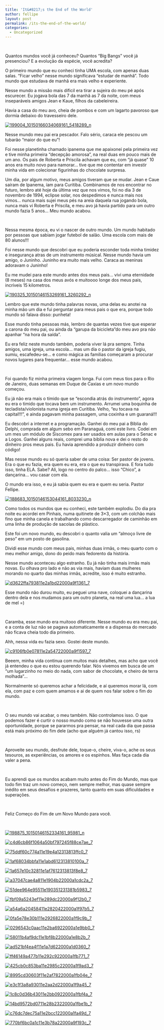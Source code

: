```yaml
---
title: 'It&#8217;s the End of the World'
author: fellipe
layout: post
permalink: /its-the-end-of-the-world/
categories:
  - Uncategorized
---
```

<center>
</center>&nbsp;

Quantos mundos você já conheceu? Quantos &#8220;Big Bangs&#8221; você já presenciou? E a evolução da espécie, você acredita?

O primeiro mundo que eu conheci tinha UMA escola, com apenas duas salas. &#8220;Ficar velho&#8221; nesse mundo significava &#8220;estudar de manhã&#8221;. Todo mundo que estudava de manhã era mais velho e experiente.

Nesse mundo a missão mais dificil era tirar a sujeira do meu pé após escurecer. Eu jogava bola das 7 da manhã as 7 da noite, com meus inseparáveis amigos Jean e Kaue, filhos da cabeleireira.

Havia a casa do meu avo, cheia de pombos e com um lagarto pavoroso que dormia debaixo do travesseiro dele.

[<img alt="199004_10150166034069161_5418289_n" src="/img/posts/2013/10/199004_10150166034069161_5418289_n.jpg"  />][1]

Nesse mundo meu pai era pescador. Falo sério, caraca ele pescou um tubarão &#8220;maior do que eu&#8221;!

Foi nesse planetinha chamado ipanema que me apaixonei pela primeira vez e tive minha primeira &#8220;decepção amorosa&#8221;, na real duas em pouco mais de um ano. Os pais de Roberta e Priscila achavam que eu, com &#8220;já quase&#8221; 10 anos era muito novo para namorar&#8230; tive que me contentar em investir minha vida em colecionar figurinhas do chocolate surpresa.

Um dia, por algum motivo, meus amigos tiveram que se mudar. Jean e Caue saíram de Ipanema, íam para Curitiba. Combinamos de nos encontrar no futuro, lembro até hoje da última vez que nos vimos, foi no dia 3 de novembro de 1994, eclipse solar, nos despedimos e nunca mais nos vimos&#8230; nunca mais sujei meus pés na areia daquela rua jogando bola, nunca mais vi Roberta e Priscila, e meu avo já havia partido para um outro mundo fazia 5 anos&#8230; Meu mundo acabou.

&nbsp;

Nessa mesma época, eu vi o nascer de outro mundo. Um mundo habitado por pessoas que sabiam jogar futebol de salão. Uma escola com mais de 80 alunos!!!

Foi nesse mundo que descobri que eu poderia esconder toda minha timidez e insegurança atras de um instrumento músical. Nesse mundo havia um amigo, o Juninho. Juninho era muito mais velho. Caraca as meninas adoravam o Juninho!

Eu me mudei para este mundo antes dos meus pais&#8230; vivi uma eternidade (8 meses) na casa dos meus avós e muitoooo longe dos meus pais, incríveis 15 kilometros.

[<img alt="190325_10150146153269161_3260292_n" src="/img/posts/2013/10/190325_10150146153269161_3260292_n.jpg"  />][2]

Lembro que este mundo tinha palavras novas, uma delas eu anotei na minha mão um dia e fui perguntar para meus pais o que era, porque todo mundo só falava disso: punheta!

Esse mundo tinha pessoas más, lembro de quantas vezes tive que esperar a carona do meu pai, ou ainda da &#8220;garupa da bicicleta&#8221;do meu avo pra não apanhar &#8220;na hora da saída&#8221;.

Eu era feliz neste mundo também, poderia viver lá pra sempre. Tinha amigos, uma igreja, uma escola&#8230; mas um dia o pastor da igreja fugiu, sumiu, escafedeu-se&#8230; e como mágica as familias começaram a procurar novos lugares para frequentar&#8230; esse mundo acabou.

&nbsp;

Foi quando fiz minha primeira viagem longa. Fui com meus tios para o Rio de Janeiro, duas semanas em Duque de Caxias e um novo mundo começou.

Eu já não era mais o tímido que se &#8220;escondia atrás do instrumento&#8221;, agora eu era o timido que tocava bem um instrumento. Arrumei uma boquinha de tecladista/violonista numa igreja em Curitiba. Velho, &#8220;eu tocava na capital!!!&#8221;, e ainda pagavam minha passagem, uma coxinha e um guaraná!!!

Eu descobri a internet e a programação. Ganhei do meu pai a Bíblia do Delphi, comprada em algum sebo em Paranaguá, comi este livro. Codei em um mes um módulo de Siscomex para ser usados em aulas para o Senac e a Logos. Ganhei alguns reais, comprei uma biblia nova e dei o resto do dinheiro pros meus pais. Eu havia aprendido a produzir dinheiro com código!

Mas nesse mundo eu só queria saber de uma coisa: Ser pastor de jovens. Era o que eu fazia, era quem eu era, era o que eu transpirava. E fora tudo isso, tinha ELA. Sabe? Ali, logo no centro do palco&#8230; isso &#8220;Chico&#8221;, a dançarina&#8230; vou casar com ela.

O mundo era isso, e eu já sabia quem eu era e quem eu seria. Pastor Fellipe.

[<img alt="188683_10150146153044161_8033230_n" src="/img/posts/2013/10/188683_10150146153044161_8033230_n.jpg"  />][3]

Como todos os mundos que eu conheci, este também explodiu. Do dia pra noite eu acordei em Pinhais, numa quitinete de 3&#215;3, com um colchão mais fino que minha canela e trabalhando como descarregador de caminhão em uma linha de produção de sacolas de plástico.

Este foi um novo mundo, eu descobri o quanto valia um &#8220;almoço livre de peso&#8221; em um posto de gasolina.

Dividi esse mundo com meus pais, minhas duas irmãs, o meu quarto com o meu melhor amigo, dono do peido mais fedorento da história.

Nesse mundo aconteceu algo estranho. Eu já não tinha mais irmãs mais novas. Eu olhava pro lado e não as via mais, haviam duas mulheres morando no quarto das minhas irmãs, acredite, isso é muito estranho.

[<img alt="d3622ffa793811e2a1bd22000a9f1361_7" src="/img/posts/2013/10/d3622ffa793811e2a1bd22000a9f1361_7.jpg"  />][4]

Esse mundo não durou muito, eu peguei uma nave, coloquei a dançarina dentro dela e nos mudamos para um outro planeta, na real uma lua&#8230; a lua de mel =)

&nbsp;

Caramba, esse mundo era muitooo diferente. Nesse mundo eu era meu pai, e a conta de luz não se pagava automaticamente e a dispensa do mercado não ficava cheia todo dia primeiro.

Ahh, nessa vida eu fazia sexo. Gostei deste mundo.

[<img alt="c9106fb0e07811e2a54722000a9f1597_7" src="/img/posts/2013/10/c9106fb0e07811e2a54722000a9f1597_7.jpg"  />][6]

Beeem, minha vida continua com muitos mais detalhes, mas acho que você já entendeu o que eu estou querendo falar. Nós vivemos em busca de um &#8220;um lugarzinho no meio do nada, com sabor de chocolate, e cheiro de terra molhada&#8221;&#8230;

Normalmente só queremos achar a felicidade, e aí queremos morar lá, com ela, com paz e com quem amamos e ai de quem nos falar sobre o fim do mundo.

&nbsp;

O seu mundo vai acabar, o meu também. Não controlamos isso. O que podemos fazer é curtir o nosso mundo como se não houvesse uma outra oportunidade, porque se pararmos pra pensar, na real cada dia que passa está mais próximo do fim dele (acho que alguém já cantou isso, rs)

&nbsp;

Aproveite seu mundo, desfrute dele, toque-o, cheire, viva-o, ache os seus tesouros, as experiências, os amores e os espinhos. Mas faça cada dia valer a pena.

&nbsp;

Eu aprendi que os mundos acabam muito antes do Fim do Mundo, mas que todo fim traz um novo começo, nem sempre melhor, mas quase sempre inédito em seus desafios e prazeres, tanto quanto em suas dificuldades e superações.

&nbsp;

Feliz Começo do Fim de um Novo Mundo para você.

&nbsp;

[<img alt="198875_10150146152334161_95981_n" src="/img/posts/2013/10/198875_10150146152334161_95981_n.jpg"  />][7]

[<img alt="c4d6cb86f1064a50bf797245f88ce7ae_7" src="/img/posts/2013/10/c4d6cb86f1064a50bf797245f88ce7ae_7.jpg"  />][8]

[<img alt="75ddf60c774a11e19e4a12313813ffc0_7" src="/img/posts/2013/10/75ddf60c774a11e19e4a12313813ffc0_7.jpg"  />][9]

[<img alt="1af68034bbfa11e1abd612313810100a_7" src="/img/posts/2013/10/1af68034bbfa11e1abd612313810100a_7.jpg"  />][10]

[<img alt="1a657e10c32811e1af7612313813f8e8_7" src="/img/posts/2013/10/1a657e10c32811e1af7612313813f8e8_7.jpg"  />][11]

[<img alt="a37047cae4a811e1904b22000a1cdc2a_7" src="/img/posts/2013/10/a37047cae4a811e1904b22000a1cdc2a_7.jpg"  />][12]

[<img alt="51dee964e95511e190351231381b5983_7" src="/img/posts/2013/10/51dee964e95511e190351231381b5983_7.jpg"  />][13]

[<img alt="fbf09a5243ef11e289dc22000a9f12b0_7" src="/img/posts/2013/10/fbf09a5243ef11e289dc22000a9f12b0_7.jpg"  />][14]

[<img alt="a54a6a20458411e2820422000a1f97b5_7" src="/img/posts/2013/10/a54a6a20458411e2820422000a1f97b5_7.jpg"  />][15]

[<img alt="0fa5e78e30b111e2926822000a1f9c9b_7" src="/img/posts/2013/10/0fa5e78e30b111e2926822000a1f9c9b_7.jpg"  />][16]

[<img alt="0296543c0aac11e2ba6922000a1e9bb0_7" src="/img/posts/2013/10/0296543c0aac11e2ba6922000a1e9bb0_7.jpg"  />][17]

[<img alt="58011b4af9dc11e1bf8b22000a1e8b2b_7" src="/img/posts/2013/10/58011b4af9dc11e1bf8b22000a1e8b2b_7.jpg"  />][18]

[<img alt="ad521bf4ea4f11e1a7d622000a1d0360_7" src="/img/posts/2013/10/ad521bf4ea4f11e1a7d622000a1d0360_7.jpg"  />][19]

[<img alt="ff46149a477b11e292c922000a1fb771_7" src="/img/posts/2013/10/ff46149a477b11e292c922000a1fb771_7.jpg"  />][20]

[<img alt="425cb0c853ba11e2985c22000a1f9ad3_7" src="/img/posts/2013/10/425cb0c853ba11e2985c22000a1f9ad3_7.jpg"  />][21]

[<img alt="8995cd30603f11e2af7822000a1fb04e_7" src="/img/posts/2013/10/8995cd30603f11e2af7822000a1fb04e_7.jpg"  />][22]

[<img alt="e3c1f3a8a93011e2aa2d22000a1f9a45_7" src="/img/posts/2013/10/e3c1f3a8a93011e2aa2d22000a1f9a45_7.jpg"  />][23]

[<img alt="1c8c0d36b43011e2bb0922000a1fbf4a_7" src="/img/posts/2013/10/1c8c0d36b43011e2bb0922000a1fbf4a_7.jpg"  />][24]

[<img alt="14bd9572bd0711e28b2322000a1fbe1b_7" src="/img/posts/2013/10/14bd9572bd0711e28b2322000a1fbe1b_7.jpg"  />][25]

[<img alt="c76dc7dec75a11e2bcc122000a1fa49d_7" src="/img/posts/2013/10/c76dc7dec75a11e2bcc122000a1fa49d_7.jpg"  />][26]

[<img alt="770bf6bc0a1c11e3b78a22000a9f193c_7" src="/img/posts/2013/10/770bf6bc0a1c11e3b78a22000a9f193c_7.jpg"  />][29]

 [1]: /img/posts/2013/10/199004_10150166034069161_5418289_n.jpg
 [2]: /img/posts/2013/10/190325_10150146153269161_3260292_n.jpg
 [3]: /img/posts/2013/10/188683_10150146153044161_8033230_n.jpg
 [4]: /img/posts/2013/10/d3622ffa793811e2a1bd22000a9f1361_7.jpg
 [5]: /img/posts/2013/10/a4174d30d3b911e298a922000a1faffb_7-1.jpg
 [6]: /img/posts/2013/10/c9106fb0e07811e2a54722000a9f1597_7.jpg
 [7]: /img/posts/2013/10/198875_10150146152334161_95981_n.jpg
 [8]: /img/posts/2013/10/c4d6cb86f1064a50bf797245f88ce7ae_7.jpg
 [9]: /img/posts/2013/10/75ddf60c774a11e19e4a12313813ffc0_7.jpg
 [10]: /img/posts/2013/10/1af68034bbfa11e1abd612313810100a_7.jpg
 [11]: /img/posts/2013/10/1a657e10c32811e1af7612313813f8e8_7.jpg
 [12]: /img/posts/2013/10/a37047cae4a811e1904b22000a1cdc2a_7.jpg
 [13]: /img/posts/2013/10/51dee964e95511e190351231381b5983_7.jpg
 [14]: /img/posts/2013/10/fbf09a5243ef11e289dc22000a9f12b0_7.jpg
 [15]: /img/posts/2013/10/a54a6a20458411e2820422000a1f97b5_7.jpg
 [16]: /img/posts/2013/10/0fa5e78e30b111e2926822000a1f9c9b_7.jpg
 [17]: /img/posts/2013/10/0296543c0aac11e2ba6922000a1e9bb0_7.jpg
 [18]: /img/posts/2013/10/58011b4af9dc11e1bf8b22000a1e8b2b_7.jpg
 [19]: /img/posts/2013/10/ad521bf4ea4f11e1a7d622000a1d0360_7.jpg
 [20]: /img/posts/2013/10/ff46149a477b11e292c922000a1fb771_7.jpg
 [21]: /img/posts/2013/10/425cb0c853ba11e2985c22000a1f9ad3_7.jpg
 [22]: /img/posts/2013/10/8995cd30603f11e2af7822000a1fb04e_7.jpg
 [23]: /img/posts/2013/10/e3c1f3a8a93011e2aa2d22000a1f9a45_7.jpg
 [24]: /img/posts/2013/10/1c8c0d36b43011e2bb0922000a1fbf4a_7.jpg
 [25]: /img/posts/2013/10/14bd9572bd0711e28b2322000a1fbe1b_7.jpg
 [26]: /img/posts/2013/10/c76dc7dec75a11e2bcc122000a1fa49d_7.jpg
 [27]: /img/posts/2013/10/c25e6aec1dcb11e3939b22000a9f3cc5_7.jpg
 [28]: /img/posts/2013/10/c8b5742eec3611e29df022000a1fb07c_7.jpg
 [29]: /img/posts/2013/10/770bf6bc0a1c11e3b78a22000a9f193c_7.jpg